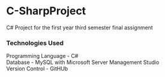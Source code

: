 # C-SharpProject
C# Project for the first year third semester final assignment

### Technologies Used
Programming Language - C#</br>
Database - MySQL with Microsoft Server Management Studio</br>
Version Control - GitHUb</br>

